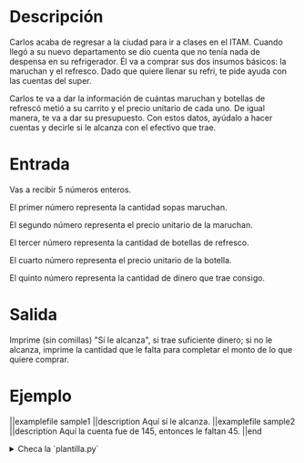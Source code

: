 # Descripción

Carlos acaba de regresar a la ciudad para ir a clases en el ITAM. Cuando llegó a su nuevo departamento se dio cuenta que no tenía nada de despensa en su refrigerador. Él va a comprar sus dos insumos básicos: la maruchan y el refresco. Dado que quiere llenar su refri, te pide ayuda con las cuentas del super.

Carlos te va a dar la información de cuántas maruchan y botellas de refrescó metió a su carrito y el precio unitario de cada uno. De igual manera, te va a dar su presupuesto. Con estos datos, ayúdalo a hacer cuentas y decirle si le alcanza con el efectivo que trae.

# Entrada

Vas a recibir 5 números enteros.

El primer número representa la cantidad sopas maruchan.

El segundo número representa el precio unitario de la maruchan.

El tercer número representa la cantidad de botellas de refresco.

El cuarto número representa el precio unitario de la botella.

El quinto número representa la cantidad de dinero que trae consigo.

# Salida

Imprime (sin comillas) "Sí le alcanza", si trae suficiente dinero; si no le alcanza, imprime la cantidad que le falta para completar el monto de lo que quiere comprar.

# Ejemplo

||examplefile
sample1
||description
Aquí sí le alcanza.
||examplefile
sample2
||description
Aquí la cuenta fue de 145, entonces le faltan 45.
||end

<details><summary>Checa la `plantilla.py`</summary>

{{plantilla.py}}

</details>
